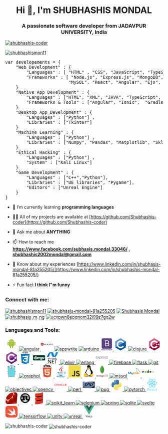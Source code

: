 <h1 align="center">Hi 👋, I'm SHUBHASHIS MONDAL</h1>
<h3 align="center">A passionate software developer from JADAVPUR UNIVERSITY, India</h3>

<p align="left"> <a href="https://github.com/ryo-ma/github-profile-trophy"><img src="https://github-profile-trophy.vercel.app/?username=shubhashis-coder" alt="shubhashis-coder" /></a> </p>

<p align="left"> <a href="https://twitter.com/shubhashismon11" target="blank"><img src="https://img.shields.io/twitter/follow/shubhashismon11?logo=twitter&style=for-the-badge" alt="shubhashismon11" /></a> </p>
<pre>var developements = {
    <span class="pl-s"><span class="pl-pds">"</span>Web Development<span class="pl-pds">"</span></span> <span class="pl-c1">:</span> {
        <span class="pl-s"><span class="pl-pds">"</span>Languages<span class="pl-pds">"</span></span> <span class="pl-c1">:</span> [ <span class="pl-s"><span class="pl-pds">"</span>HTML<span class="pl-pds">"</span></span> , <span class="pl-s"><span class="pl-pds">"</span>CSS<span class="pl-pds">"</span></span>, <span class="pl-s"><span class="pl-pds">"</span>JavaScript<span class="pl-pds">"</span></span>, <span class="pl-s"><span class="pl-pds">"</span>TypeScript<span class="pl-pds">"</span></span> ] ,
        <span class="pl-s"><span class="pl-pds">"</span>Frameworks<span class="pl-pds">"</span></span> <span class="pl-c1">:</span> [ <span class="pl-s"><span class="pl-pds">"</span>Node.js<span class="pl-pds">"</span></span>, <span class="pl-s"><span class="pl-pds">"</span>Express.js<span class="pl-pds">"</span></span>, <span class="pl-s"><span class="pl-pds">"</span>MongoDB<span class="pl-pds">"</span></span>, 
                        <span class="pl-s"><span class="pl-pds">"</span>MySQL<span class="pl-pds">"</span></span>, <span class="pl-s"><span class="pl-pds">"</span>React<span class="pl-pds">"</span></span>, <span class="pl-s"><span class="pl-pds">"</span>Angular<span class="pl-pds">"</span></span>, <span class="pl-s"><span class="pl-pds">"</span>Ejs<span class="pl-pds">"</span></span>, <span class="pl-s"><span class="pl-pds">"</span>Bootstrap<span class="pl-pds">"</span></span> ]
    }
    <span class="pl-s"><span class="pl-pds">"</span>Native App Development<span class="pl-pds">"</span></span> <span class="pl-c1">:</span> {
        <span class="pl-s"><span class="pl-pds">"</span>Languages<span class="pl-pds">"</span></span> <span class="pl-c1">:</span> [<span class="pl-s"><span class="pl-pds">"</span>HTML<span class="pl-pds">"</span></span>, <span class="pl-s"><span class="pl-pds">"</span>XML<span class="pl-pds">"</span></span>, <span class="pl-s"><span class="pl-pds">"</span>JAVA<span class="pl-pds">"</span></span>, <span class="pl-s"><span class="pl-pds">"</span>TypeScript<span class="pl-pds">"</span></span>, <span class="pl-s"><span class="pl-pds">"</span>SCSS<span class="pl-pds">"</span></span> ] ,
        <span class="pl-s"><span class="pl-pds">"</span>Frameworks &amp; Tools<span class="pl-pds">"</span></span> <span class="pl-c1">:</span> [<span class="pl-s"><span class="pl-pds">"</span>Angular<span class="pl-pds">"</span></span>, <span class="pl-s"><span class="pl-pds">"</span>Ionic<span class="pl-pds">"</span></span>,  <span class="pl-s"><span class="pl-pds">"</span>Gradle<span class="pl-pds">"</span></span>, <span class="pl-s"><span class="pl-pds">"</span>Android Studio<span class="pl-pds">"</span></span>, <span class="pl-s"><span class="pl-pds">"</span>Google APIs<span class="pl-pds">"</span></span>]
    }
    <span class="pl-s"><span class="pl-pds">"</span>Desktop App Development<span class="pl-pds">"</span></span> <span class="pl-c1">:</span> {
        <span class="pl-s"><span class="pl-pds">"</span>Languages<span class="pl-pds">"</span></span> <span class="pl-c1">:</span> [<span class="pl-s"><span class="pl-pds">"</span>Python<span class="pl-pds">"</span></span>] ,
        <span class="pl-s"><span class="pl-pds">"</span>Libraries<span class="pl-pds">"</span></span> <span class="pl-c1">:</span> [<span class="pl-s"><span class="pl-pds">"</span>Tkinter<span class="pl-pds">"</span></span>]
    }
    <span class="pl-s"><span class="pl-pds">"</span>Machine Learning<span class="pl-pds">"</span></span> <span class="pl-c1">:</span> {
        <span class="pl-s"><span class="pl-pds">"</span>Languages<span class="pl-pds">"</span></span> <span class="pl-c1">:</span> [<span class="pl-s"><span class="pl-pds">"</span>Python<span class="pl-pds">"</span></span>] ,
        <span class="pl-s"><span class="pl-pds">"</span>Libraries<span class="pl-pds">"</span></span> <span class="pl-c1">:</span> [<span class="pl-s"><span class="pl-pds">"</span>Numpy<span class="pl-pds">"</span></span>, <span class="pl-s"><span class="pl-pds">"</span>Pandas<span class="pl-pds">"</span></span>, <span class="pl-s"><span class="pl-pds">"</span>Matplotlib<span class="pl-pds">"</span></span>, <span class="pl-s"><span class="pl-pds">"</span>Sklearn<span class="pl-pds">"</span></span>, <span class="pl-s"><span class="pl-pds">"</span>OpenCV<span class="pl-pds">"</span></span> ]
    }
    <span class="pl-s"><span class="pl-pds">"</span>Ethical Hacking<span class="pl-pds">"</span></span> <span class="pl-c1">:</span> {
        <span class="pl-s"><span class="pl-pds">"</span>Languages<span class="pl-pds">"</span></span> <span class="pl-c1">:</span> [<span class="pl-s"><span class="pl-pds">"</span>Python<span class="pl-pds">"</span></span>] ,
        <span class="pl-s"><span class="pl-pds">"</span>System<span class="pl-pds">"</span></span> <span class="pl-c1">:</span> [<span class="pl-s"><span class="pl-pds">"</span>Kali Linux<span class="pl-pds">"</span></span>]
    }
    <span class="pl-s"><span class="pl-pds">"</span>Game Development<span class="pl-pds">"</span></span> <span class="pl-c1">:</span> {
        <span class="pl-s"><span class="pl-pds">"</span>Languages<span class="pl-pds">"</span></span> <span class="pl-c1">:</span> [<span class="pl-s"><span class="pl-pds">"</span>C++<span class="pl-pds">"</span></span>,<span class="pl-s"><span class="pl-pds">"</span>Python<span class="pl-pds">"</span></span>],
        <span class="pl-s"><span class="pl-pds">"</span>Libraries<span class="pl-pds">"</span></span> <span class="pl-c1">:</span> [<span class="pl-s"><span class="pl-pds">"</span>UE libraries<span class="pl-pds">"</span></span>, <span class="pl-s"><span class="pl-pds">"</span>Pygame<span class="pl-pds">"</span></span>],
        <span class="pl-s"><span class="pl-pds">"</span>Editors<span class="pl-pds">"</span></span> <span class="pl-c1">:</span> [<span class="pl-s"><span class="pl-pds">"</span>Unreal Engine<span class="pl-pds">"</span></span>]
    }
}</pre>

- 🌱 I’m currently learning **programming languages**

- 👨‍💻 All of my projects are available at [https://github.com/Shubhashis-coder](https://github.com/Shubhashis-coder)

- 💬 Ask me about **ANYTHING**

- 📫 How to reach me **https://www.facebook.com/subhasis.mondal.33046/ , shubhashis2002mondal@gmail.com**

- 📄 Know about my experiences [https://www.linkedin.com/in/shubhasis-mondal-81a255205/](https://www.linkedin.com/in/shubhashis-mondal-81a255205/)

- ⚡ Fun fact **I think I"m funny**



<h3 align="left">Connect with me:</h3>
<p align="left">
<a href="https://twitter.com/shubhashismon11" target="blank"><img align="center" src="https://raw.githubusercontent.com/rahuldkjain/github-profile-readme-generator/master/src/images/icons/Social/twitter.svg" alt="shubhashismon11" height="30" width="40" /></a>
<a href="https://linkedin.com/in/shubhashis-mondal-81a255205" target="blank"><img align="center" src="https://raw.githubusercontent.com/rahuldkjain/github-profile-readme-generator/master/src/images/icons/Social/linked-in-alt.svg" alt="shubhasis-mondal-81a255205" height="30" width="40" /></a>
<a href="https://www.facebook.com/friends/requests/?profile_id=100070383164630" target="blank"><img align="center" src="https://raw.githubusercontent.com/rahuldkjain/github-profile-readme-generator/master/src/images/icons/Social/facebook.svg" alt="Shubhasis Mondal" height="30" width="40" /></a>
<a href="https://instagram.com/shubhasis_m_ng" target="blank"><img align="center" src="https://raw.githubusercontent.com/rahuldkjain/github-profile-readme-generator/master/src/images/icons/Social/instagram.svg" alt="shubhasis_m_ng" height="30" width="40" /></a>
<a href="https://www.youtube.com/channel/UCXpWn8ePqNoM32I99z7GQ2w" target="blank"><img align="center" src="https://raw.githubusercontent.com/rahuldkjain/github-profile-readme-generator/master/src/images/icons/Social/youtube.svg" alt="ucxpwn8epqnom32i99z7gq2w" height="30" width="40" /></a>
</p>

<h3 align="left">Languages and Tools:</h3>
<p align="left"> <a href="https://developer.android.com" target="_blank"> <img src="https://raw.githubusercontent.com/devicons/devicon/master/icons/android/android-original-wordmark.svg" alt="android" width="40" height="40"/> </a> <a href="https://angular.io" target="_blank"> <img src="https://angular.io/assets/images/logos/angular/angular.svg" alt="angular" width="40" height="40"/> </a> <a href="https://angular.io" target="_blank"> <img src="https://raw.githubusercontent.com/devicons/devicon/master/icons/angularjs/angularjs-original-wordmark.svg" alt="angularjs" width="40" height="40"/> </a> <a href="https://appwrite.io" target="_blank"> <img src="https://www.vectorlogo.zone/logos/appwriteio/appwriteio-icon.svg" alt="appwrite" width="40" height="40"/> </a> <a href="https://www.arduino.cc/" target="_blank"> <img src="https://cdn.worldvectorlogo.com/logos/arduino-1.svg" alt="arduino" width="40" height="40"/> </a> <a href="https://getbootstrap.com" target="_blank"> <img src="https://raw.githubusercontent.com/devicons/devicon/master/icons/bootstrap/bootstrap-plain-wordmark.svg" alt="bootstrap" width="40" height="40"/> </a> <a href="https://www.cprogramming.com/" target="_blank"> <img src="https://raw.githubusercontent.com/devicons/devicon/master/icons/c/c-original.svg" alt="c" width="40" height="40"/> </a> <a href="https://clojure.org/" target="_blank"> <img src="https://upload.wikimedia.org/wikipedia/commons/5/5d/Clojure_logo.svg" alt="clojure" width="40" height="40"/> </a> <a href="https://www.w3schools.com/cpp/" target="_blank"> <img src="https://raw.githubusercontent.com/devicons/devicon/master/icons/cplusplus/cplusplus-original.svg" alt="cplusplus" width="40" height="40"/> </a> <a href="https://www.w3schools.com/cs/" target="_blank"> <img src="https://raw.githubusercontent.com/devicons/devicon/master/icons/csharp/csharp-original.svg" alt="csharp" width="40" height="40"/> </a> <a href="https://www.w3schools.com/css/" target="_blank"> <img src="https://raw.githubusercontent.com/devicons/devicon/master/icons/css3/css3-original-wordmark.svg" alt="css3" width="40" height="40"/> </a> <a href="https://www.djangoproject.com/" target="_blank"> <img src="https://raw.githubusercontent.com/devicons/devicon/master/icons/django/django-original.svg" alt="django" width="40" height="40"/> </a> <a href="https://dotnet.microsoft.com/" target="_blank"> <img src="https://raw.githubusercontent.com/devicons/devicon/master/icons/dot-net/dot-net-original-wordmark.svg" alt="dotnet" width="40" height="40"/> </a> <a href="https://elixir-lang.org" target="_blank"> <img src="https://www.vectorlogo.zone/logos/elixir-lang/elixir-lang-icon.svg" alt="elixir" width="40" height="40"/> </a> <a href="https://www.erlang.org/" target="_blank"> <img src="https://www.vectorlogo.zone/logos/erlang/erlang-official.svg" alt="erlang" width="40" height="40"/> </a> <a href="https://expressjs.com" target="_blank"> <img src="https://raw.githubusercontent.com/devicons/devicon/master/icons/express/express-original-wordmark.svg" alt="express" width="40" height="40"/> </a> <a href="https://firebase.google.com/" target="_blank"> <img src="https://www.vectorlogo.zone/logos/firebase/firebase-icon.svg" alt="firebase" width="40" height="40"/> </a> <a href="https://flask.palletsprojects.com/" target="_blank"> <img src="https://www.vectorlogo.zone/logos/pocoo_flask/pocoo_flask-icon.svg" alt="flask" width="40" height="40"/> </a> <a href="https://git-scm.com/" target="_blank"> <img src="https://www.vectorlogo.zone/logos/git-scm/git-scm-icon.svg" alt="git" width="40" height="40"/> </a> <a href="https://golang.org" target="_blank"> <img src="https://raw.githubusercontent.com/devicons/devicon/master/icons/go/go-original.svg" alt="go" width="40" height="40"/> </a> <a href="https://graphql.org" target="_blank"> <img src="https://www.vectorlogo.zone/logos/graphql/graphql-icon.svg" alt="graphql" width="40" height="40"/> </a> <a href="https://www.w3.org/html/" target="_blank"> <img src="https://raw.githubusercontent.com/devicons/devicon/master/icons/html5/html5-original-wordmark.svg" alt="html5" width="40" height="40"/> </a> <a href="https://www.java.com" target="_blank"> <img src="https://raw.githubusercontent.com/devicons/devicon/master/icons/java/java-original.svg" alt="java" width="40" height="40"/> </a> <a href="https://developer.mozilla.org/en-US/docs/Web/JavaScript" target="_blank"> <img src="https://raw.githubusercontent.com/devicons/devicon/master/icons/javascript/javascript-original.svg" alt="javascript" width="40" height="40"/> </a> <a href="https://www.linux.org/" target="_blank"> <img src="https://raw.githubusercontent.com/devicons/devicon/master/icons/linux/linux-original.svg" alt="linux" width="40" height="40"/> </a> <a href="https://www.mongodb.com/" target="_blank"> <img src="https://raw.githubusercontent.com/devicons/devicon/master/icons/mongodb/mongodb-original-wordmark.svg" alt="mongodb" width="40" height="40"/> </a> <a href="https://www.microsoft.com/en-us/sql-server" target="_blank"> <img src="https://www.svgrepo.com/show/303229/microsoft-sql-server-logo.svg" alt="mssql" width="40" height="40"/> </a> <a href="https://www.mysql.com/" target="_blank"> <img src="https://raw.githubusercontent.com/devicons/devicon/master/icons/mysql/mysql-original-wordmark.svg" alt="mysql" width="40" height="40"/> </a> <a href="https://nodejs.org" target="_blank"> <img src="https://raw.githubusercontent.com/devicons/devicon/master/icons/nodejs/nodejs-original-wordmark.svg" alt="nodejs" width="40" height="40"/> </a> <a href="https://developer.apple.com/library/archive/documentation/Cocoa/Conceptual/ProgrammingWithObjectiveC/Introduction/Introduction.html" target="_blank"> <img src="https://www.vectorlogo.zone/logos/apple_objectivec/apple_objectivec-icon.svg" alt="objectivec" width="40" height="40"/> </a> <a href="https://opencv.org/" target="_blank"> <img src="https://www.vectorlogo.zone/logos/opencv/opencv-icon.svg" alt="opencv" width="40" height="40"/> </a> <a href="https://www.oracle.com/" target="_blank"> <img src="https://raw.githubusercontent.com/devicons/devicon/master/icons/oracle/oracle-original.svg" alt="oracle" width="40" height="40"/> </a> <a href="https://www.perl.org/" target="_blank"> <img src="https://api.iconify.design/logos-perl.svg" alt="perl" width="40" height="40"/> </a> <a href="https://www.php.net" target="_blank"> <img src="https://raw.githubusercontent.com/devicons/devicon/master/icons/php/php-original.svg" alt="php" width="40" height="40"/> </a> <a href="https://pugjs.org" target="_blank"> <img src="https://cdn.worldvectorlogo.com/logos/pug.svg" alt="pug" width="40" height="40"/> </a> <a href="https://www.python.org" target="_blank"> <img src="https://raw.githubusercontent.com/devicons/devicon/master/icons/python/python-original.svg" alt="python" width="40" height="40"/> </a> <a href="https://pytorch.org/" target="_blank"> <img src="https://www.vectorlogo.zone/logos/pytorch/pytorch-icon.svg" alt="pytorch" width="40" height="40"/> </a> <a href="https://reactjs.org/" target="_blank"> <img src="https://raw.githubusercontent.com/devicons/devicon/master/icons/react/react-original-wordmark.svg" alt="react" width="40" height="40"/> </a> <a href="https://www.ruby-lang.org/en/" target="_blank"> <img src="https://raw.githubusercontent.com/devicons/devicon/master/icons/ruby/ruby-original.svg" alt="ruby" width="40" height="40"/> </a> <a href="https://www.rust-lang.org" target="_blank"> <img src="https://raw.githubusercontent.com/devicons/devicon/master/icons/rust/rust-plain.svg" alt="rust" width="40" height="40"/> </a> <a href="https://www.scala-lang.org" target="_blank"> <img src="https://raw.githubusercontent.com/devicons/devicon/master/icons/scala/scala-original.svg" alt="scala" width="40" height="40"/> </a> <a href="https://scikit-learn.org/" target="_blank"> <img src="https://upload.wikimedia.org/wikipedia/commons/0/05/Scikit_learn_logo_small.svg" alt="scikit_learn" width="40" height="40"/> </a> <a href="https://www.selenium.dev" target="_blank"> <img src="https://raw.githubusercontent.com/detain/svg-logos/780f25886640cef088af994181646db2f6b1a3f8/svg/selenium-logo.svg" alt="selenium" width="40" height="40"/> </a> <a href="https://spring.io/" target="_blank"> <img src="https://www.vectorlogo.zone/logos/springio/springio-icon.svg" alt="spring" width="40" height="40"/> </a> <a href="https://www.sqlite.org/" target="_blank"> <img src="https://www.vectorlogo.zone/logos/sqlite/sqlite-icon.svg" alt="sqlite" width="40" height="40"/> </a> <a href="https://svelte.dev" target="_blank"> <img src="https://upload.wikimedia.org/wikipedia/commons/1/1b/Svelte_Logo.svg" alt="svelte" width="40" height="40"/> </a> <a href="https://developer.apple.com/swift/" target="_blank"> <img src="https://raw.githubusercontent.com/devicons/devicon/master/icons/swift/swift-original.svg" alt="swift" width="40" height="40"/> </a> <a href="https://www.tensorflow.org" target="_blank"> <img src="https://www.vectorlogo.zone/logos/tensorflow/tensorflow-icon.svg" alt="tensorflow" width="40" height="40"/> </a> <a href="https://unity.com/" target="_blank"> <img src="https://www.vectorlogo.zone/logos/unity3d/unity3d-icon.svg" alt="unity" width="40" height="40"/> </a> <a href="https://unrealengine.com/" target="_blank"> <img src="https://raw.githubusercontent.com/kenangundogan/fontisto/036b7eca71aab1bef8e6a0518f7329f13ed62f6b/icons/svg/brand/unreal-engine.svg" alt="unreal" width="40" height="40"/> </a> <a href="https://vuejs.org/" target="_blank"> <img src="https://raw.githubusercontent.com/devicons/devicon/master/icons/vuejs/vuejs-original-wordmark.svg" alt="vuejs" width="40" height="40"/> </a> </p>

<p><img align="left" src="https://github-readme-stats.vercel.app/api/top-langs?username=shubhashis-coder&show_icons=true&locale=en&layout=compact" alt="shubhashis-coder" /></p>

<p>&nbsp;<img align="center" src="https://github-readme-stats.vercel.app/api?username=shubhashis-coder&show_icons=true&locale=en" alt="shubhashis-coder" /></p>


